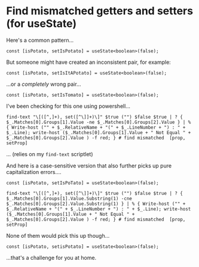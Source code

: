﻿# Find mismatched getters and setters (for useState)

Here's a common pattern...

	const [isPotato, setIsPotato] = useState<boolean>(false);

But someone might have created an inconsistent pair, for example:

	const [isPotato, setIsItAPotato] = useState<boolean>(false);

...or a *completely* wrong pair...

	const [isPotato, setIsTomato] = useState<boolean>(false);

I've been checking for this one using powershell...

	find-text "\[([^,]+), set([^\]]+)\]" $true ("") $false $true | ? { $_.Matches[0].Groups[1].Value -ne $_.Matches[0].Groups[2].Value } | % { Write-host ("" + $_.RelativeName + "(" + $_.LineNumber + ") : " + $_.Line); write-host ($_.Matches[0].Groups[1].Value + " Not Equal " +  $_.Matches[0].Groups[2].Value ) -f red; } # find mismatched  [prop, setProp]

... (relies on my `find-text` scriptlet)

And here is a case-sensitive version that also further picks up pure capitalization errors....

	const [isPotato, setIsPoTato] = useState<boolean>(false);

	find-text "\[([^,]+), set([^\]]+)\]" $true ("") $false $true | ? { $_.Matches[0].Groups[1].Value.Substring(1) -cne $_.Matches[0].Groups[2].Value.Substring(1) } | % { Write-host ("" + $_.RelativeName + "(" + $_.LineNumber + ") : " + $_.Line); write-host ($_.Matches[0].Groups[1].Value + " Not Equal " +  $_.Matches[0].Groups[2].Value ) -f red; } # find mismatched  [prop, setProp]

None of them would pick this up though...

	const [isPotato, setisPotato] = useState<boolean>(false);

...that's a challenge for you at home.